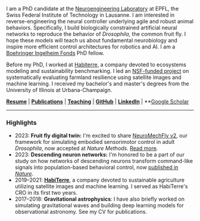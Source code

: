 I am a PhD candidate at the [Neuroengineering Laboratory](https://www.epfl.ch/labs/ramdya-lab/) at EPFL, the Swiss Federal Institute of Technology in Lausanne. I am interested in reverse-engineering the neural controller underlying agile and robust animal behaviors. Specifically, I build biologically constrained artificial neural networks to reproduce the behavior of _Drosophila_, the common fruit fly. I hope these models will teach us about fundamental neurobiology and inspire more efficient control architectures for robotics and AI. I am a [Boehringer Ingelheim Fonds](https://www.bifonds.de/) PhD fellow.

Before my PhD, I worked at [Habiterre](https://www.habiterre.com/), a company devoted to ecosystems modeling and sustainability benchmarking. I led an [NSF-funded project](https://www.nsf.gov/awardsearch/showAward?AWD_ID=2026071) on systematically evaluating farmland resilience using satellite images and machine learning. I received my bachelor's and master's degrees from the University of Illinois at Urbana-Champaign.

**[Resume](/resume.html)** \|
**[Publications](/publications.html)** \|
**[Teaching](/teaching.html)** \|
**[GitHub](https://github.com/sibocw)** \|
**[LinkedIn](https://www.linkedin.com/in/sibo-wang-chen/)** \|
**[Google Scholar](https://scholar.google.ch/citations?hl=en&user=bZwA_skAAAAJ)

---

### Highlights
- 2023: **Fruit fly digital twin:** I'm excited to share [NeuroMechFly v2](https://neuromechfly.org/), our framework for simulating embodied sensorimotor control in adult _Drosophila_, now accepted at _Nature Methods_. [Read more](https://www.epfl.ch/labs/ramdya-lab/wp-content/uploads/2024/08/NMF2_postprint.pdf).
- 2023: **Descending neuron networks:** I'm honored to be a part of our study on how networks of descending neurons transform command-like signals into population-based behavioral control, now [published in _Nature_](https://doi.org/10.1038/s41586-024-07523-9).
- 2019–2021: **[HabiTerre](https://www.habiterre.com/)**, a company devoted to sustainable agriculture utilizing satellite images and machine learning. I served as HabiTerre's CRO in its first two years.
- 2017–2018: **Gravitational astrophysics**: I have also briefly worked on simulating gravitational waves and building deep learning models for observational astronomy. See my CV for publications.
